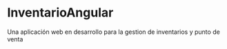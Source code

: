 # InventarioAngular
Una aplicación web en desarrollo para la gestion de inventarios y punto de venta 

